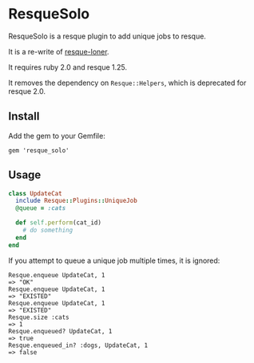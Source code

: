 # ResqueSolo

ResqueSolo is a resque plugin to add unique jobs to resque.

It is a re-write of [resque-loner](https://github.com/jayniz/resque-loner).

It requires ruby 2.0 and resque 1.25.

It removes the dependency on `Resque::Helpers`, which is deprecated for resque 2.0.

## Install

Add the gem to your Gemfile:

    gem 'resque_solo'

## Usage

```ruby
class UpdateCat
  include Resque::Plugins::UniqueJob
  @queue = :cats

  def self.perform(cat_id)
    # do something
  end
end
```

If you attempt to queue a unique job multiple times, it is ignored:

```
Resque.enqueue UpdateCat, 1
=> "OK"
Resque.enqueue UpdateCat, 1
=> "EXISTED"
Resque.enqueue UpdateCat, 1
=> "EXISTED"
Resque.size :cats
=> 1
Resque.enqueued? UpdateCat, 1
=> true
Resque.enqueued_in? :dogs, UpdateCat, 1
=> false
```
